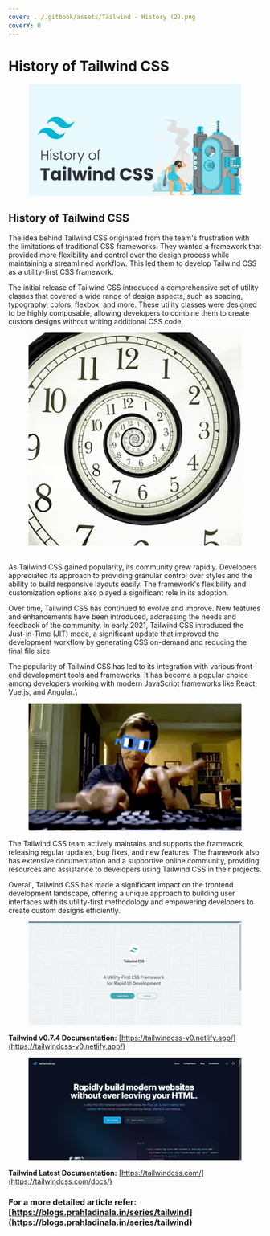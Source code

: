 ```yaml
---
cover: ../.gitbook/assets/Tailwind - History (2).png
coverY: 0
---
```


# History of Tailwind CSS

<figure><img src="../.gitbook/assets/Tailwind - History (1).png" alt=""><figcaption></figcaption></figure>

## History of Tailwind CSS

The idea behind Tailwind CSS originated from the team's frustration with the limitations of traditional CSS frameworks. They wanted a framework that provided more flexibility and control over the design process while maintaining a streamlined workflow. This led them to develop Tailwind CSS as a utility-first CSS framework.

The initial release of Tailwind CSS introduced a comprehensive set of utility classes that covered a wide range of design aspects, such as spacing, typography, colors, flexbox, and more. These utility classes were designed to be highly composable, allowing developers to combine them to create custom designs without writing additional CSS code.

<figure><img src="../.gitbook/assets/image (3).png" alt=""><figcaption></figcaption></figure>

\
As Tailwind CSS gained popularity, its community grew rapidly. Developers appreciated its approach to providing granular control over styles and the ability to build responsive layouts easily. The framework's flexibility and customization options also played a significant role in its adoption.

Over time, Tailwind CSS has continued to evolve and improve. New features and enhancements have been introduced, addressing the needs and feedback of the community. In early 2021, Tailwind CSS introduced the Just-in-Time (JIT) mode, a significant update that improved the development workflow by generating CSS on-demand and reducing the final file size.

The popularity of Tailwind CSS has led to its integration with various front-end development tools and frameworks. It has become a popular choice among developers working with modern JavaScript frameworks like React, Vue.js, and Angular.\


<figure><img src="../.gitbook/assets/image (1).png" alt=""><figcaption></figcaption></figure>

The Tailwind CSS team actively maintains and supports the framework, releasing regular updates, bug fixes, and new features. The framework also has extensive documentation and a supportive online community, providing resources and assistance to developers using Tailwind CSS in their projects.

Overall, Tailwind CSS has made a significant impact on the frontend development landscape, offering a unique approach to building user interfaces with its utility-first methodology and empowering developers to create custom designs efficiently.

<figure><img src="../.gitbook/assets/image (5).png" alt=""><figcaption></figcaption></figure>

**Tailwind v0.7.4 Documentation:** [https://tailwindcss-v0.netlify.app/](https://tailwindcss-v0.netlify.app/)

<figure><img src="../.gitbook/assets/image (6).png" alt=""><figcaption></figcaption></figure>

**Tailwind Latest Documentation:** [https://tailwindcss.com/](https://tailwindcss.com/docs/)

### For a more detailed article refer: [https://blogs.prahladinala.in/series/tailwind](https://blogs.prahladinala.in/series/tailwind)
